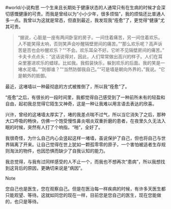 #world/小说构思 
一个生来且长期处于健康状态的人通常只有在生病的时候才会深切感慨健康的可贵。而我是曾经以为“小小少年，很多烦恼”，我的烦恼还比普通人多一点。我曾以为这就是常态，但直到最近，我发现我“痊愈”了，更觉得“健康”尤其可贵。

> “据说，心脏是一座有两间卧室的房子。一间住着痛苦，另一间住着欢乐。人不能笑得太响，否则笑声会吵醒隔壁房间的痛苦。”“那么欢乐呢？高声诉苦是否也会吵醒欢乐？”“不会。欢乐耳朵不好。它听不见隔壁房间的痛苦。” 卡夫卡点点头：“这话说得对，因此，人们常常做出高兴的样子。人们在耳朵里塞进欢乐的蜡球。比如我。我假装快乐，躲到欢乐的后面。我的笑是一堵水泥墙。”“防御谁？”“当然防御我自己。”“可是墙是朝向外界的，”我说。“它是朝外的抵御。

最近，这堵墙以一种最彻底的方式被推倒了，所以我“痊愈”了。

“痊愈”之后，有很长的一段时间里，我都觉得自己感受到了一种前所未有的轻盈和自由，起初我总觉得它陌生又神奇，这是一种让我难以用言语去表达的欣喜。

兴许，曾经的这堵墙太厚实了，堵的我差点喘不过气，所以当它消失了之后，那种大口呼吸的畅快，仿佛一个饱受慢性鼻炎咽炎双重折磨的患者，在夜里久久无法入眠的时候，突然有人打了个响指，“啪”，全好了。

我很奇怪，为什么自己内心会竖起这样一堵墙，虽说保护了自己，但也将自己与世界隔离了开来。让自己觉得在世上犹如一颗孤零零的原子，一个害怕被适者生存规则淘汰的物件，也因恐惧而缺少了自我认知的能力。

我总觉得，与我有过同样感受的人不止一个，而我也不想再次“患病”，所以我想找到这背后的原因，更确切来说是“病因”。

> [!NOTE]
> 您自己也是医生，您在观察自己。但是在医治每一样疾病的时候，有许多天医生都只能观望、等待。这就如同您的现在一样，目前您是您自己的医生，现在您能做的，也只是等待。